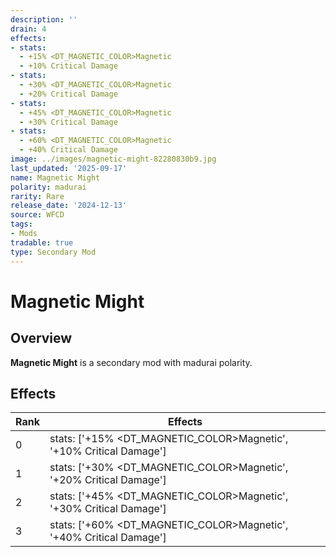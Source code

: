 ```yaml
---
description: ''
drain: 4
effects:
- stats:
  - +15% <DT_MAGNETIC_COLOR>Magnetic
  - +10% Critical Damage
- stats:
  - +30% <DT_MAGNETIC_COLOR>Magnetic
  - +20% Critical Damage
- stats:
  - +45% <DT_MAGNETIC_COLOR>Magnetic
  - +30% Critical Damage
- stats:
  - +60% <DT_MAGNETIC_COLOR>Magnetic
  - +40% Critical Damage
image: ../images/magnetic-might-82280830b9.jpg
last_updated: '2025-09-17'
name: Magnetic Might
polarity: madurai
rarity: Rare
release_date: '2024-12-13'
source: WFCD
tags:
- Mods
tradable: true
type: Secondary Mod
---
```


# Magnetic Might

## Overview

**Magnetic Might** is a secondary mod with madurai polarity.

## Effects

| Rank | Effects |
|------|----------|
| 0 | stats: ['+15% <DT_MAGNETIC_COLOR>Magnetic', '+10% Critical Damage'] |
| 1 | stats: ['+30% <DT_MAGNETIC_COLOR>Magnetic', '+20% Critical Damage'] |
| 2 | stats: ['+45% <DT_MAGNETIC_COLOR>Magnetic', '+30% Critical Damage'] |
| 3 | stats: ['+60% <DT_MAGNETIC_COLOR>Magnetic', '+40% Critical Damage'] |

